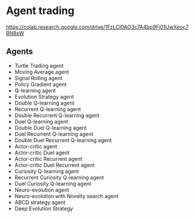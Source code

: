# Agent trading

https://colab.research.google.com/drive/1FzLCI0AO3c7A4bp9Fi01UwXeoc7BN8sW

## Agents
- Turtle Trading agent
- Moving Average agent
- Signal Rolling agent
- Policy Gradient agent
- Q-learning agent
- Evolution Strategy agent
- Double Q-learning agent
- Recurrent Q-learning agent
- Double Recurrent Q-learning agent
- Duel Q-learning agent
- Double Duel Q-learning agent
- Duel Recurrent Q-learning agent
- Double Duel Recurrent Q-learning agent
- Actor-critic agent
- Actor-critic Duel agent
- Actor-critic Recurrent agent
- Actor-critic Duel Recurrent agent
- Curiosity Q-learning agent
- Recurrent Curiosity Q-learning agent
- Duel Curiosity Q-learning agent
- Neuro-evolution agent
- Neuro-evolution with Novelty search agent
- ABCD strategy agent
- Deep Evolution Strategy

